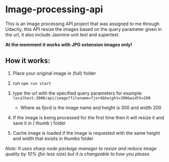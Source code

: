 # Image-processing-api
This is an Image processing API project that was assigned to me through Udacity, this API resize the images based on the query parameter given in the url, it also include Jasmine unit test and supertest.

**At the momment it works with JPG extension images only!**

## How it works:
1. Place your original image in (full) folder
2. run `npm run start`
3. type the url with the specified query parameters for example: `localhost:3000/api/image?filename=fjord&height=300&width=200`
   - Where as fjord is the image name and height is 300 and width 200
   
3. If the image is being processed for the first time then it will resize it and save it in ( thumb ) folder 
4. Cache image is loaded if the image is requested with the same height and width that exisits in thumbs folder

*Note: It uses sharp node package manager to resize and reduce image quality by 10% (for less size) but it is changeable to how you please.*
